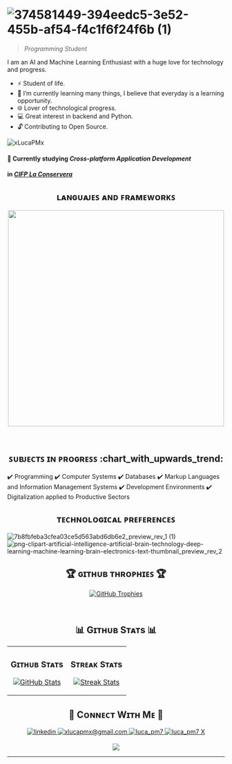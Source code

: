 
[Cabecera]: #
# ![374581449-394eedc5-3e52-455b-af54-f4c1f6f24f6b (1)](https://github.com/user-attachments/assets/07790ffb-2bb3-44ef-b915-58daf1b81706)

> _Programming Student_

[Intro]: #             
I am an AI and Machine Learning Enthusiast with a huge love for technology and progress.
- :zap: Student of life.
- :dart: I’m currently learning many things, I believe that everyday is a learning opportunity.
- :globe_with_meridians: Lover of technological progress.
- :computer: Great interest in backend and Python.
- :unlock: Contributing to Open Source.

[Contador de visitas]: #
<p align="left">
  <img src="https://komarev.com/ghpvc/?username=xLucaPMx&label=Profile%20views&color=770677&style=for-the-badge&logo=star" alt="xLucaPMx" style="padding-right:20px;" />
</p>

[Entidad y nivel educativo]: #
#### :book: Currently studying ***Cross-platform Application Development***
#### in [_CIFP La Conservera_](https://sites.google.com/view/fplaconservera)

[Stack tecnológico conocido y del curso]: #       
<h2 align="center">ʟᴀɴɢᴜᴀᴊᴇꜱ ᴀɴᴅ ꜰʀᴀᴍᴇᴡᴏʀᴋꜱ</h2> 
<p align="center">
<img width="500px"  src="https://skillicons.dev/icons?i=py,java,javascript,git,markdown,html,css,vscode,linux,react,nodejs,express,mongodb,docker&perline=10"  />
</p>
<br />

[Asignaturas matriculadas]: #
<h2 align="center">ꜱᴜʙᴊᴇᴄᴛꜱ ɪɴ ᴘʀᴏɢʀᴇꜱꜱ :chart_with_upwards_trend: </h2>

:heavy_check_mark: Programming
:heavy_check_mark: Computer Systems
:heavy_check_mark: Databases
:heavy_check_mark: Markup Languages ​​and Information Management Systems
:heavy_check_mark: Development Environments
:heavy_check_mark: Digitalization applied to Productive Sectors

[Preferencias tecnológicas]: #

<h2 align="center">ᴛᴇᴄʜɴᴏʟᴏɢɪᴄᴀʟ ᴘʀᴇꜰᴇʀᴇɴᴄᴇꜱ</h2>

![7b8fbfeba3cfea03ce5d563abd6db6e2_preview_rev_1 (1)](https://github.com/user-attachments/assets/681fe00a-7947-4be8-906b-372c4a78102d) ![png-clipart-artificial-intelligence-artificial-brain-technology-deep-learning-machine-learning-brain-electronics-text-thumbnail_preview_rev_2](https://github.com/user-attachments/assets/a42022f5-ce7c-45df-bf61-f61e6b502551)


[Trofeos]: #   
<h2 align="center">🏆 ɢɪᴛʜᴜʙ ᴛʜʀᴏᴘʜɪᴇꜱ 🏆</h2>
<p align="center">
  <a href="https://github.com/xLucaPMx/github-profile-trophy">
    <img src="https://github-profile-trophy.vercel.app/?username=xLucaPMx&row=2&column=6&margin-w=20&margin-h=20" alt="GitHub Trophies">
  </a>
</p>
<br />

[Estadísticas]: # 
<h2 align="center">📊 Gɪᴛʜᴜʙ Sᴛᴀᴛs 📊</h2>

<table width="100%">
  <tr>
    <td width="50%">
      <h3 align="center"><strong>Gɪᴛʜᴜʙ Sᴛᴀᴛs</strong></h3>
      <p align="center">
        <a href="https://github.com/xLucaPMx">
          <img align="center" src="https://github-readme-stats.vercel.app/api?username=xLucaPMx&count_private=true&show_icons=true&theme=nightowl" alt="GitHub Stats" />
        </a>
      </p>
    </td>
    <td width="50%">
      <h3 align="center"><strong>Sᴛʀᴇᴀᴋ Sᴛᴀᴛs</strong></h3>
      <p align="center">
        <a href="https://github.com/xLucaPMx">
          <img align="center" src="https://streak-stats.demolab.com?user=xLucaPMx&theme=nightowl" alt="Streak Stats" />
        </a>
      </p>
    </td>
  </tr>
      </p>
    </td>
  </tr>
</table>

[Contacto]: # 
<h2 align="center">🤝 Cᴏɴɴᴇᴄᴛ Wɪᴛʜ Mᴇ 🤝 </h2>
<div align="center">
 <a href="" target="_blank">
<img src=https://img.shields.io/badge/LinkedIn-0A66C2?style=flat&logo=linkedin&logoColor=white alt=linkedin style="margin-bottom: 5px;" />
</a>
  
<a href="mailto:xlucapmx@gmail.com" target="_blank">
<img src="https://img.shields.io/badge/Gmail-EA4335?style=flat&logo=gmail&logoColor=white" alt=xlucapmx@gmail.com mail style="margin-bottom: 5px;" />
</a>

<a href="https://www.instagram.com/luca_pm7" target="_blank">
<img src=https://img.shields.io/badge/Instagram-E4405F?style=flat&logo=instagram&logoColor=white alt=luca_pm7 Instagram style="margin-bottom: 5px;" />
</a>

<a href="https://x.com/luca_pm7" target="_blank">
<img src="https://img.shields.io/badge/X-000000?style=flat&logo=x&logoColor=white" alt="luca_pm7 X" style="margin-bottom: 5px;" />
</a>
</div>

[Pie]: # 
<p align="center">
  <img src="https://capsule-render.vercel.app/api?type=waving&color=gradient&height=65&section=footer"/>
</p>

------
